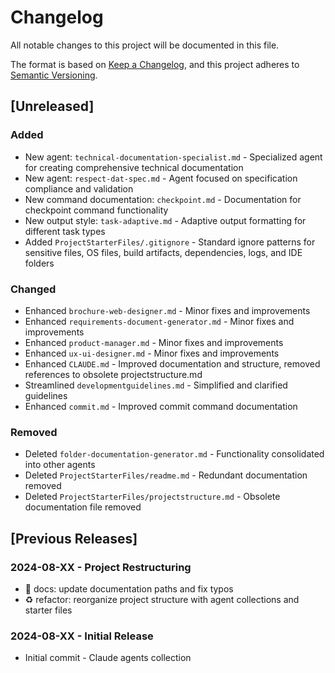 # Changelog

All notable changes to this project will be documented in this file.

The format is based on [Keep a Changelog](https://keepachangelog.com/en/1.0.0/),
and this project adheres to [Semantic Versioning](https://semver.org/spec/v2.0.0.html).

## [Unreleased]

### Added
- New agent: `technical-documentation-specialist.md` - Specialized agent for creating comprehensive technical documentation
- New agent: `respect-dat-spec.md` - Agent focused on specification compliance and validation
- New command documentation: `checkpoint.md` - Documentation for checkpoint command functionality
- New output style: `task-adaptive.md` - Adaptive output formatting for different task types
- Added `ProjectStarterFiles/.gitignore` - Standard ignore patterns for sensitive files, OS files, build artifacts, dependencies, logs, and IDE folders

### Changed
- Enhanced `brochure-web-designer.md` - Minor fixes and improvements
- Enhanced `requirements-document-generator.md` - Minor fixes and improvements  
- Enhanced `product-manager.md` - Minor fixes and improvements
- Enhanced `ux-ui-designer.md` - Minor fixes and improvements
- Enhanced `CLAUDE.md` - Improved documentation and structure, removed references to obsolete projectstructure.md
- Streamlined `developmentguidelines.md` - Simplified and clarified guidelines
- Enhanced `commit.md` - Improved commit command documentation

### Removed
- Deleted `folder-documentation-generator.md` - Functionality consolidated into other agents
- Deleted `ProjectStarterFiles/readme.md` - Redundant documentation removed
- Deleted `ProjectStarterFiles/projectstructure.md` - Obsolete documentation file removed

## [Previous Releases]

### 2024-08-XX - Project Restructuring
- 📝 docs: update documentation paths and fix typos
- ♻️ refactor: reorganize project structure with agent collections and starter files

### 2024-08-XX - Initial Release  
- Initial commit - Claude agents collection